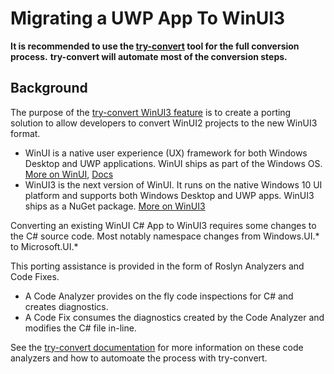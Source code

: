 # Migrating a UWP App To WinUI3

**It is recommended to use the [try-convert](https://github.com/dotnet/try-convert/tree/feature/winui) tool for the full conversion process.**
**try-convert will automate most of the conversion steps.**

## Background

The purpose of the [try-convert WinUI3 feature](https://github.com/dotnet/try-convert/tree/feature/winui) is to create a porting solution to allow developers to convert WinUI2 projects to the new WinUI3 format.

- WinUI is a native user experience (UX) framework for both Windows Desktop and UWP applications. WinUI ships as part of the Windows OS. 
[More on WinUI](https://microsoft.github.io/microsoft-ui-xaml), [Docs](https://docs.microsoft.com/en-us/windows/apps/winui)
- WinUI3 is the next version of WinUI. It runs on the native Windows 10 UI platform and supports both Windows Desktop and UWP apps. WinUI3 ships as a NuGet package.
[More on WinUI3](https://docs.microsoft.com/en-us/windows/apps/winui/winui3)

Converting an existing WinUI C# App to WinUI3 requires some changes to the C# source code. Most notably namespace changes from Windows.UI.* to Microsoft.UI.*

This porting assistance is provided in the form of Roslyn Analyzers and Code Fixes. 
- A Code Analyzer provides on the fly code inspections for C# and creates diagnostics. 
- A Code Fix consumes the diagnostics created by the Code Analyzer and modifies the C# file in-line. 

See the [try-convert documentation](https://github.com/dotnet/try-convert/blob/feature/winui/WinUIConvert.md) for more information on these code analyzers and how to automoate the process with try-convert.
